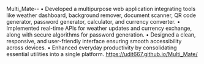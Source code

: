Multi_Mate--
• Developed a multipurpose web application integrating tools like weather dashboard, background remover,
document scanner, QR code generator, password generator, calculator, and currency converter.
• Implemented real-time APIs for weather updates and currency exchange, along with secure algorithms for
password generation.
• Designed a clean, responsive, and user-friendly interface ensuring smooth accessibility across devices.
• Enhanced everyday productivity by consolidating essential utilities into a single platform.
https://udit667.github.io/Multi_Mate/
